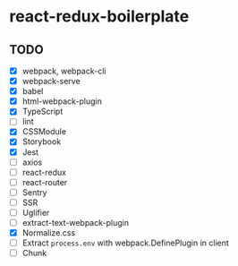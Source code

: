 # react-redux-boilerplate

## TODO

- [x] webpack, webpack-cli
- [x] webpack-serve
- [x] babel
- [x] html-webpack-plugin
- [x] TypeScript
- [ ] lint
- [x] CSSModule
- [x] Storybook
- [x] Jest
- [ ] axios
- [ ] react-redux
- [ ] react-router
- [ ] Sentry
- [ ] SSR
- [ ] Uglifier
- [ ] extract-text-webpack-plugin
- [x] Normalize.css
- [ ] Extract `process.env` with webpack.DefinePlugin in client
- [ ] Chunk
